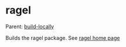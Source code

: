 ragel
=====

Parent: [build-locally](../../README.md)

Builds the ragel package. See [ragel home page](http://www.complang.org/ragel/)

